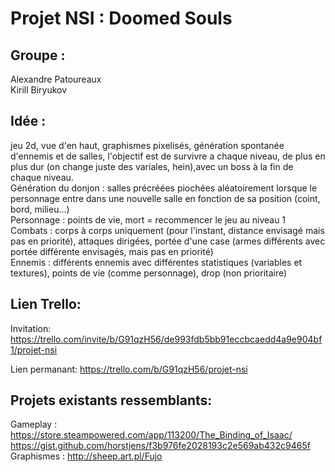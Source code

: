 # Projet NSI : Doomed Souls

## Groupe :
Alexandre Patoureaux <br>
Kirill Biryukov

## Idée :
jeu 2d, vue d'en haut, graphismes pixelisés, génération spontanée d'ennemis et de salles, l'objectif est de survivre a chaque niveau, de plus en plus dur (on change juste des variales, hein),avec un boss à la fin de chaque niveau.<br>
Génération du donjon : salles précréées piochées aléatoirement lorsque le personnage entre dans une nouvelle salle en fonction de sa position (coint, bord, milieu...)<br>
Personnage : points de vie, mort = recommencer le jeu au niveau 1<br>
Combats : corps à corps uniquement (pour l'instant, distance envisagé mais pas en priorité), attaques dirigées, portée d'une case (armes différents avec portée différente envisagés, mais pas en priorité)<br>
Ennemis : différents ennemis avec différentes statistiques (variables et textures), points de vie (comme personnage), drop (non prioritaire)<br>

## Lien Trello:
Invitation: https://trello.com/invite/b/G91qzH56/de993fdb5bb91eccbcaedd4a9e904bf1/projet-nsi

Lien permanant: https://trello.com/b/G91qzH56/projet-nsi

## Projets existants ressemblants:
Gameplay : https://store.steampowered.com/app/113200/The_Binding_of_Isaac/<br>
          https://gist.github.com/horstjens/f3b976fe2028193c2e569ab432c9465f<br>
Graphismes : http://sheep.art.pl/Fujo<br>

